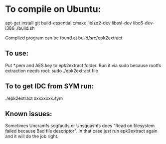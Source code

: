 To compile on Ubuntu:
==============================

apt-get install git build-essential cmake liblzo2-dev libssl-dev libc6-dev-i386
./build.sh

Compiled program can be found at build/src/epk2extract

## To use:
Put *.pem and AES.key to epk2extract folder.
Run it via sudo because rootfs extraction needs root:
sudo ./epk2extract file

## To to get IDC from SYM run:
./epk2extract xxxxxxxx.sym

## Known issues:
Sometimes Uncramfs segfaults or Unsquashfs does "Read on filesystem failed because Bad file descriptor". 
In that case just run epk2extract again and it will do the job right.
